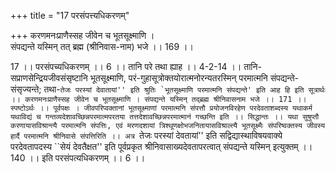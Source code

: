 +++
title = "17 परसंपत्त्यधिकरणम्"

+++
करणमनःप्राणैस्सह जीवेन च भूतसूक्ष्माणि ।  
संपद्यन्ते यस्मिन् तत् ब्रह्म (श्रीनिवास-नाम) भजे ।। 169 ।।  
  
17 ।। परसंपच्यधिकरणम् ।। 6 ।। तानि परे तथा ह्याह ।। 4-2-14 ।। तानि-सप्राणसेन्द्रियजीवसंसृष्टानि भूतसूक्ष्माणि, परं-गुहासूत्रोक्तयोरात्मनोरन्यतरस्मिन् परमात्मनि संपद्यन्ते-संसृज्यन्ते; तथा-``तेजः परस्यां देवातायां'' इति श्रुतिः `भूतसूक्ष्माणि परमात्मनि संपद्यन्ते' इति आह हि इति सूत्रार्थः ।। करणमनःप्राणैस्सह जीवेन च भूतसूक्ष्माणि । संपद्यन्ते यस्मिन् तद्ब्रह्म श्रीनिवासनाम भजे ।। 171 ।। स्पष्टोऽर्थः ।। पूर्वपक्षः । जीवपरिप्वक्तानां भूतसूक्ष्माणां परमात्मनि संपत्तौ प्रयोजनविरहेण परदेवताशब्दस्य यथाकर्म यथाविद्यं च गन्तव्यदेशावच्छिन्नपरमात्मपरतया तत्तदेशावच्छिन्नपरमात्मानं गच्छन्ति इति ।। सिद्धान्तः ।। यथा सुषुप्तौ करणायासविश्रान्त्यै परमात्मनि संपत्तिः, एवं मरणदशायां त्रिश्थूणक्षोभजनितायासविश्राल्त्यै भूतसूक्ष्मैः संपरिष्वक्तस्य जीवस्य हार्दै परमात्मनि श्रीनिवासे संपत्तिरिति ।। अत्र ``तेजः परस्यां देवतायां'' इति सद्विद्यास्थाविषयवाक्ये परदेवतापदस्य ``सेयं देवतैक्षत'' इति पूर्वप्रकृत श्रीनिवासाख्यदेवतापरत्वात् संपद्यन्ते यस्मिन् इत्युक्तम् ।। 140 ।। इति परसंपत्यधिकरणम् ।। 6 ।।